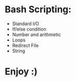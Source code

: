 # Bash Scripting:
   *  Standard I/O
   * If/else condition
   * Number and arithmetic
   * Loops
   * Redirect File
   * String

# Enjoy :)

